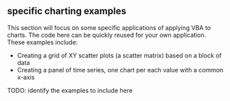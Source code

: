 ## specific charting examples

This section will focus on some specific applications of applying VBA to charts.  The code here can be quickly reused for your own application.  These examples include:

* Creating a grid of XY scatter plots (a scatter matrix) based on a block of data
* Creating a panel of time series, one chart per each value with a common x-axis

TODO: identify the examples to include here
